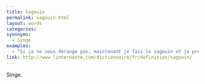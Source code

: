 ```yaml
---
title: Sagouin
permalink: sagouin.html
layout: words
categories:
synonyms:
  - Singe
examples:
  - "Si ça ne vous dérange pas, maintenant je fais le sagouin et je prend le même f."
link: http://www.linternaute.com/dictionnaire/fr/definition/sagouin/
---
```


Singe. 
